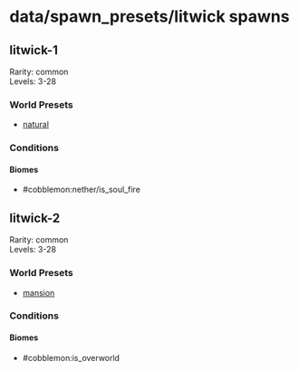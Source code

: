 # data/spawn_presets/litwick spawns  
  
## litwick-1  
Rarity: common  
Levels: 3-28  
  
### World Presets  
* [natural](/data/world_presets/natural.md)  
  
### Conditions  
  
#### Biomes  
  * #cobblemon:nether/is_soul_fire
  
  
## litwick-2  
Rarity: common  
Levels: 3-28  
  
### World Presets  
* [mansion](/data/world_presets/mansion.md)  
  
### Conditions  
  
#### Biomes  
  * #cobblemon:is_overworld
  
